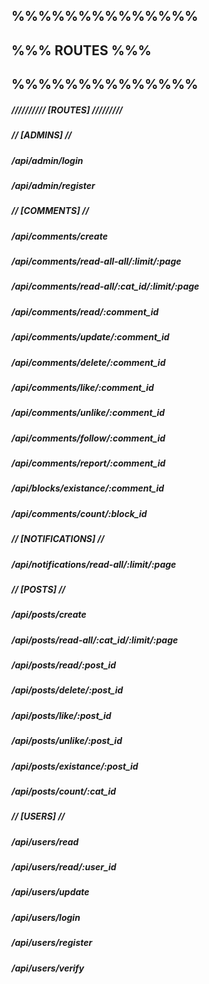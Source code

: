 ## %%%%%%%%%%%%%%
## %%% ROUTES %%%
## %%%%%%%%%%%%%%

##### ////////// [ROUTES] /////////
##### // [ADMINS] //
##### /api/admin/login
##### /api/admin/register
#####
##### 
##### // [COMMENTS] //
##### /api/comments/create
##### /api/comments/read-all-all/:limit/:page
##### /api/comments/read-all/:cat_id/:limit/:page
##### /api/comments/read/:comment_id
##### /api/comments/update/:comment_id
##### /api/comments/delete/:comment_id
##### /api/comments/like/:comment_id
##### /api/comments/unlike/:comment_id
##### /api/comments/follow/:comment_id
##### /api/comments/report/:comment_id
##### /api/blocks/existance/:comment_id
##### /api/comments/count/:block_id
##### 
##### 
##### // [NOTIFICATIONS] //
##### /api/notifications/read-all/:limit/:page
##### 
##### 
##### // [POSTS] //
##### /api/posts/create
##### /api/posts/read-all/:cat_id/:limit/:page
##### /api/posts/read/:post_id
##### /api/posts/delete/:post_id
##### /api/posts/like/:post_id
##### /api/posts/unlike/:post_id
##### /api/posts/existance/:post_id
##### /api/posts/count/:cat_id
##### 
##### 
##### // [USERS] //
##### /api/users/read
##### /api/users/read/:user_id
##### /api/users/update
##### /api/users/login
##### /api/users/register
##### /api/users/verify